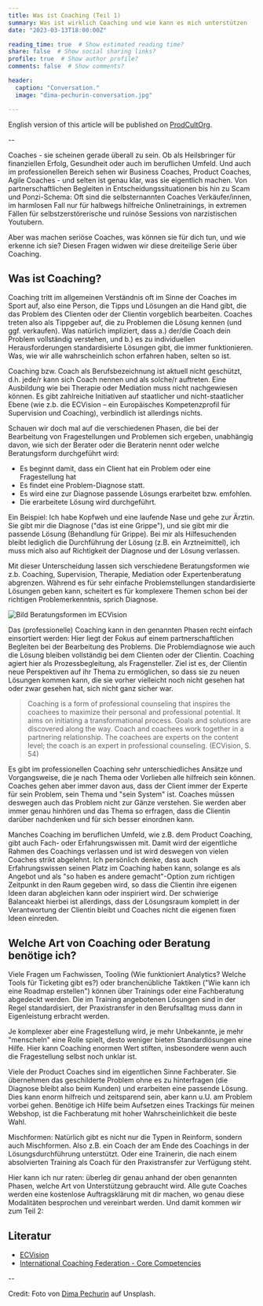 ```yaml
---
title: Was ist Coaching (Teil 1)
summary: Was ist wirklich Coaching und wie kann es mich unterstützen
date: "2023-03-13T18:00:00Z"

reading_time: true  # Show estimated reading time?
share: false  # Show social sharing links?
profile: true  # Show author profile?
comments: false  # Show comments?

header:
  caption: "Conversation."
  image: "dima-pechurin-conversation.jpg"

---
```


English version of this article will be published on [ProdCultOrg](https://blog.productcult.org/).

--

Coaches - sie scheinen gerade überall zu sein. Ob als Heilsbringer für finanziellen Erfolg, Gesundheit oder auch im beruflichen Umfeld. Und auch im professionellen Bereich sehen wir Business Coaches, Product Coaches, Agile Coaches - und selten ist genau klar, was sie eigentlich machen. 
Von partnerschaftlichen Begleiten in Entscheidungssituationen bis hin zu Scam und Ponzi-Schema: Oft sind die selbsternannten Coaches Verkäufer/innen, im harmlosen Fall nur für halbwegs hilfreiche Onlinetrainings, in extremen Fällen für selbstzerstörerische und ruinöse Sessions von narzistischen Youtubern.

Aber was machen seriöse Coaches, was können sie für dich tun, und wie erkenne ich sie? Diesen Fragen widwen wir diese dreiteilige Serie über Coaching.


## Was ist Coaching?

Coaching tritt im allgemeinen Verständnis oft im Sinne der Coaches im Sport auf, also eine Person, die Tipps und Lösungen an die Hand gibt, die das Problem des Clienten oder der Clientin vorgeblich bearbeiten. Coaches treten also als Tippgeber auf, die zu Problemen die Lösung kennen (und ggf. verkaufen). Was natürlich impliziert, dass a.) der/die Coach dein Problem vollständig verstehen, und b.) es zu individuellen Herausforderungen standardisierte Lösungen gibt, die immer funktionieren. Was, wie wir alle wahrscheinlich schon erfahren haben, selten so ist.

Coaching bzw. Coach als Berufsbezeichnung ist aktuell nicht geschützt, d.h. jede/r kann sich Coach nennen und als solche/r auftreten. Eine Ausbildung wie bei Therapie oder Mediation muss nicht nachgewiesen können. Es gibt zahlreiche Initiativen auf staatlicher und nicht-staatlicher Ebene (wie z.b. die ECVision – ein Europäisches Kompetenzprofil für Supervision und Coaching), verbindlich ist allerdings nichts. 

Schauen wir doch mal auf die verschiedenen Phasen, die bei der Bearbeitung von Fragestellungen und Problemen sich ergeben, unabhängig davon, wie sich der Berater oder die Beraterin nennt oder welche Beratungsform durchgeführt wird:

- Es beginnt damit, dass ein Client hat ein Problem oder eine Fragestellung hat
- Es findet eine Problem-Diagnose statt.
- Es wird eine zur Diagnose passende Lösungs erarbeitet bzw. emfohlen.
- Die erarbeitete Lösung wird durchgeführt.

Ein Beispiel: Ich habe Kopfweh und eine laufende Nase und gehe zur Ärztin. Sie gibt mir die Diagnose ("das ist eine Grippe"), und sie gibt mir die passende Lösung (Behandlung für Grippe). Bei mir als Hilfesuchenden bleibt lediglich die Durchführung der Lösung (z.B. ein Arztneimittel), ich muss mich also auf Richtigkeit der Diagnose und der Lösung verlassen. 

Mit dieser Unterscheidung lassen sich verschiedene Beratungsformen wie z.b. Coaching, Supervision, Therapie, Mediation oder Expertenberatung abgrenzen. Während es für sehr einfache Problemstellungen standardisierte Lösungen geben kann, scheitert es für komplexere Themen schon bei der richtigen Problemerkenntnis, sprich Diagnose.

![Bild Beratungsformen im ECVision ](ECVision-Beratungsformen.png "Beratungsformen im ECVision")

Das (professionelle) Coaching kann in den genannten Phasen recht einfach einsortiert werden: 
Hier liegt der Fokus auf einem partnerschaftlichen Begleiten bei der Bearbeitung des Problems. Die Problemdiagnose wie auch die Lösung bleiben vollständig bei dem Clienten oder der Clientin. Coaching agiert hier als Prozessbegleitung, als Fragensteller. 
Ziel ist es, der Clientin neue Perspektiven auf ihr Thema zu ermöglichen, so dass sie zu neuen Lösungen kommen kann, die sie vorher vielleicht noch nicht gesehen hat oder zwar gesehen hat, sich nicht ganz sicher war.
 
> Coaching is a form of professional counseling that inspires the coachees to maximize their personal and professional potential. It aims on initiating a transformational process. Goals and solutions are discovered along the way. Coach and coachees work together in a partnering relationship. The coachees are experts  on the content level; the coach is an expert in professional counseling. (ECVision, S. 54)

Es gibt im professionellen Coaching sehr unterschiedliches Ansätze und Vorgangsweise, die je nach Thema oder Vorlieben alle hilfreich sein können. Coaches gehen aber immer davon aus, dass der Client immer der Experte für sein Problem, sein Thema und "sein System" ist. Coaches müssen deswegen auch das Problem nicht zur Gänze verstehen. Sie werden aber immer genau hinhören und das Thema so erfragen, dass die Clientin darüber nachdenken und für sich besser einordnen kann. 

Manches Coaching im beruflichen Umfeld, wie z.B. dem Product Coaching, gibt auch Fach- oder Erfahrungswissen mit. Damit wird der eigentliche Rahmen des Coachings verlassen und ist wird deswegen von vielen Coaches strikt abgelehnt. Ich persönlich denke, dass auch Erfahrungswissen seinen Platz im Coaching haben kann, solange es als Angebot und als "so haben es andere gemacht"-Option zum richtigen Zeitpunkt in den Raum gegeben wird, so dass die Clientin ihre eigenen Ideen daran abgleichen kann oder inspiriert wird. Der schwierige Balanceakt hierbei ist allerdings, dass der Lösungsraum komplett in der Verantwortung der Clientin bleibt und Coaches nicht die eigenen fixen Ideen einreden. 


## Welche Art von Coaching oder Beratung benötige ich?

Viele Fragen um Fachwissen, Tooling (Wie funktioniert Analytics? Welche Tools für Ticketing gibt es?) oder branchenübliche Taktiken ("Wie kann ich eine Roadmap erstellen") können über Trainings oder eine Fachberatung abgedeckt werden. Die im Training angebotenen Lösungen sind in der Regel standardisiert, der Praxistransfer in den Berufsalltag muss dann in Eigenleistung erbracht werden.

Je komplexer aber eine Fragestellung wird, je mehr Unbekannte, je mehr "menscheln" eine Rolle spielt, desto weniger bieten Standardlösungen eine Hilfe. Hier kann Coaching enormen Wert stiften, insbesondere wenn auch die Fragestellung selbst noch unklar ist.

Viele der Product Coaches sind im eigentlichen Sinne Fachberater. Sie übernehmen das geschilderte Problem ohne es zu hinterfragen (die Diagnose bleibt also beim Kunden) und erarbeiten eine passende Lösung. Dies kann enorm hilfreich und zeitsparend sein, aber kann u.U. am Problem vorbei gehen. 
Benötige ich Hilfe beim Aufsetzen eines Trackings für meinen Webshop, ist die Fachberatung mit hoher Wahrscheinlichkeit die beste Wahl.

Mischformen: 
Natürlich gibt es nicht nur die Typen in Reinform, sondern auch Mischformen. Also z.B. ein Coach der am Ende des Coachings in der Lösungsdurchführung unterstützt. Oder eine Trainerin, die nach einem absolvierten Training als Coach für den Praxistransfer zur Verfügung steht. 

Hier kann ich nur raten: überleg dir genau anhand der oben genannten Phasen, welche Art von Unterstützung gebraucht wird. Alle gute Coaches werden eine kostenlose Auftragsklärung mit dir machen, wo genau diese Modalitäten besprochen und vereinbart werden. Und damit kommen wir zum Teil 2:



## Literatur
- [ECVision](https://anse.eu/wp-content/uploads/doc/ECVision/ECvision_e_book.pdf)
- [International Coaching Federation - Core Competencies](https://coachingfederation.org/credentials-and-standards/core-competencies)

--

Credit: Foto von [Dima Pechurin](https://unsplash.com/@pechka) auf Unsplash. 

